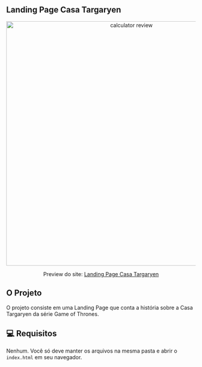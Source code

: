 ## Landing Page Casa Targaryen

<div align="center">
  <img width="650px" src="https://user-images.githubusercontent.com/55250414/148111285-311f05ec-260a-42ad-ba55-1bbbaf15c4b4.png" alt="calculator review">
  
  <label>Preview do site:</label>
  <a href="https://daniluus.github.io/Landing-Page_Casa-Targaryen/" target="_blank" />Landing Page Casa Targaryen</a>
</div>

## O Projeto
O projeto consiste em uma Landing Page que conta a história sobre a Casa Targaryen da série Game of Thrones.

## 💻 Requisitos

Nenhum. Você só deve manter os arquivos na mesma pasta e abrir o `index.html` em seu navegador.
